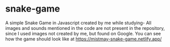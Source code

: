 # snake-game
A simple Snake Game in Javascript created by me while studying-
All images and sounds mentioned in the code are not present in the repository, since I used images not created by me, but found on Google.
You can see how the game should look like at https://mistmay-snake-game.netlify.app/
